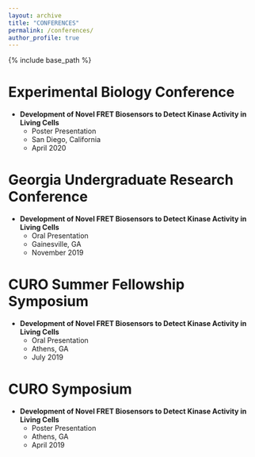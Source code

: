 ```yaml
---
layout: archive
title: "CONFERENCES"
permalink: /conferences/
author_profile: true
---
```


{% include base_path %}

Experimental Biology Conference
======
* **Development of Novel FRET Biosensors to Detect Kinase Activity in Living Cells**
  * Poster Presentation
  * San Diego, California
  * April 2020
 
Georgia Undergraduate Research Conference
======
* **Development of Novel FRET Biosensors to Detect Kinase Activity in Living Cells**
  * Oral Presentation
  * Gainesville, GA
  * November 2019

CURO Summer Fellowship Symposium
======
* **Development of Novel FRET Biosensors to Detect Kinase Activity in Living Cells**
  * Oral Presentation
  * Athens, GA
  * July 2019

CURO Symposium
======
* **Development of Novel FRET Biosensors to Detect Kinase Activity in Living Cells**
  * Poster Presentation
  * Athens, GA
  * April 2019

  
